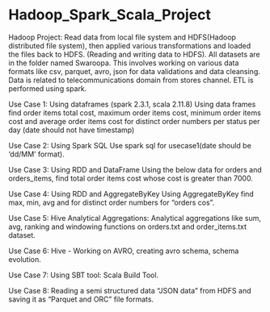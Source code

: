 # Hadoop_Spark_Scala_Project

Hadoop Project:
Read data from local file system and HDFS(Hadoop distributed file system), then applied various transformations and loaded the files back to HDFS. (Reading and writing data to HDFS). All datasets are in the folder named Swaroopa. This involves working on various data formats like csv, parquet, avro, json for data validations and data cleansing.
Data is related to telecommunications domain from stores channel. ETL is performed using spark. 

Use Case 1: Using dataframes (spark 2.3.1, scala 2.11.8)
Using data frames find order items total cost, maximum order items cost, minimum order items cost and average order items cost for distinct order numbers per status per day (date should not have timestamp)

Use Case 2: Using Spark SQL
Use spark sql for usecase1(date should be ‘dd/MM’ format). 

Use Case 3: Using RDD and DataFrame
Using the below data for orders and orders_items, find total order items cost whose cost is greater than 7000.

Use Case 4: Using RDD and AggregateByKey
Using AggregateByKey  find max, min, avg and for distinct order numbers for “orders cos”. 

Use Case 5: Hive Analytical Aggregations: 
Analytical aggregations like sum, avg, ranking and windowing functions on orders.txt and order_items.txt dataset.

Use Case 6: Hive - Working on AVRO, creating avro schema, schema evolution.

Use Case 7: Using SBT tool: Scala Build Tool.

Use Case 8: Reading a semi structured data “JSON data” from HDFS and saving it as “Parquet and ORC” file formats.
